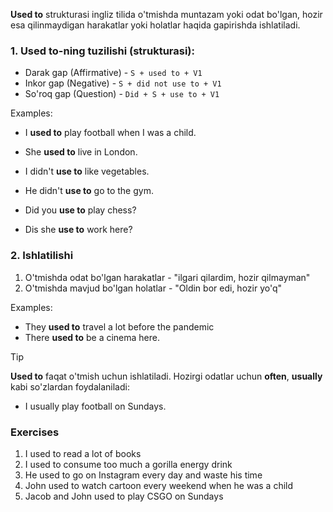 **Used to** strukturasi ingliz tilida o'tmishda muntazam yoki odat bo'lgan, hozir esa qilinmaydigan harakatlar yoki holatlar haqida gapirishda ishlatiladi.

### 1. **Used to**-ning tuzilishi (strukturasi):
- Darak gap (Affirmative) - `S + used to + V1`
- Inkor gap (Negative) - `S + did not use to + V1`
- So'roq gap (Question) - `Did + S + use to + V1`

Examples:
- I **used to** play football when I was a child.
- She **used to** live in London.

- I didn't **use to** like vegetables.
- He didn't **use to** go to the gym.

- Did you **use to** play chess?
- Dis she **use to** work here?

### 2. Ishlatilishi

1. O'tmishda odat bo'lgan harakatlar - "ilgari qilardim, hozir qilmayman"
2. O'tmishda mavjud bo'lgan holatlar - "Oldin bor edi, hozir yo'q"

Examples:
- They **used to** travel a lot before the pandemic
- There **used to** be a cinema here.

>[!TIP]
>**Used to** faqat o'tmish uchun ishlatiladi. Hozirgi odatlar uchun **often**, **usually** kabi so'zlardan foydalaniladi:
>	- I usually play football on Sundays.

### Exercises
1. I used to read a lot of books
2. I used to consume too much a gorilla energy drink
3. He used to go on Instagram every day and waste his time
4. John used to watch cartoon every weekend when he was a child
5. Jacob and John used to play CSGO on Sundays

